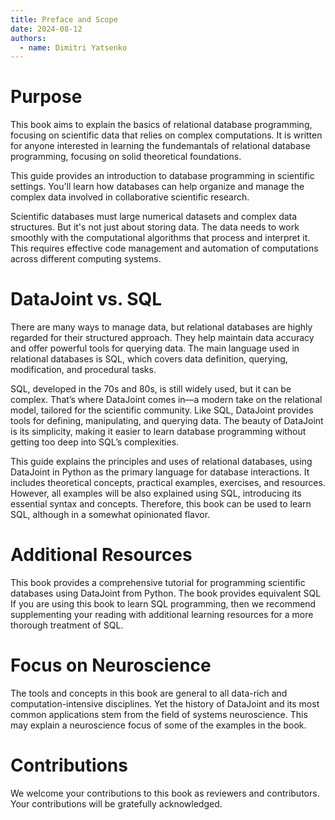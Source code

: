 ```yaml
---
title: Preface and Scope
date: 2024-08-12
authors:
  - name: Dimitri Yatsenko
---
```


# Purpose
This book aims to explain the basics of relational database programming, focusing on scientific data that relies on complex computations.
It is written for anyone interested in learning the fundemantals of relational database programming, focusing on solid theoretical foundations.

This guide provides an introduction to database programming in scientific settings. You'll learn how databases can help organize and manage the complex data involved in collaborative scientific research.

Scientific databases must large numerical datasets and complex data structures. But it's not just about storing data. The data needs to work smoothly with the computational algorithms that process and interpret it. This requires effective code management and automation of computations across different computing systems.

# DataJoint vs. SQL
There are many ways to manage data, but relational databases are highly regarded for their structured approach.
They help maintain data accuracy and offer powerful tools for querying data. The main language used in relational databases is SQL, which covers data definition, querying, modification, and procedural tasks.

SQL, developed in the 70s and 80s, is still widely used, but it can be complex. That’s where DataJoint comes in—a modern take on the relational model, tailored for the scientific community.
Like SQL, DataJoint provides tools for defining, manipulating, and querying data. The beauty of DataJoint is its simplicity, making it easier to learn database programming without getting too deep into SQL’s complexities.

This guide explains the principles and uses of relational databases, using DataJoint in Python as the primary language for database interactions.
It includes theoretical concepts, practical examples, exercises, and resources.
However, all examples will be also explained using SQL, introducing its essential syntax and concepts.
Therefore, this book can be used to learn SQL, although in a somewhat opinionated flavor.

# Additional Resources
This book provides a comprehensive tutorial for programming scientific databases using DataJoint from Python.
The book  provides equivalent SQL
If you are using this book to learn SQL programming, then we recommend supplementing your reading with additional learning resources for a more thorough treatment of SQL.

# Focus on Neuroscience
The tools and concepts in this book are general to all data-rich and computation-intensive disciplines.
Yet the history of DataJoint and its most common applications stem from the field of systems neuroscience.
This may explain a neuroscience focus of some of the examples in the book.

# Contributions
We welcome your contributions to this book as reviewers and contributors.
Your contributions will be gratefully acknowledged.
